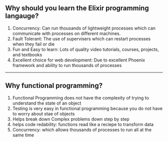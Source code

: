 ## Why should you learn the Elixir programming langauge?
1. Concurrency: Can run thousands of lightweight processes which can communicate with processes on different machines.
2. Fault Tolerant: The use of supervisers which can restart processes when they fail or die
3. Fun and Easy to learn: Lots of quality video tutorials, courses, projects, and textbooks
4. Excellent choice for web development: Due to excellent Phoenix framework and ability to run thousands of processes

---

## Why functional programming?
1. Functional Programming does not have the complexity of trying to understand the state of an object
2. Testing is very easy in functional programming because you do not have to worry about stae of objects
3. Helps break down Complex problems down step by step
4. helps code redability: functions read like a reciepe to transform data
5. Concurrency: which allows thousands of processes to run all at the same time

